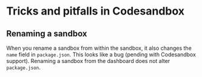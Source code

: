 # Tricks and pitfalls in Codesandbox

## Renaming a sandbox

When you rename a sandbox from within the sandbox, it also changes the `name`
field in `package.json`. This looks like a bug (pending with Codesandbox
support). Renaming a sandbox from the dashboard does not alter `package.json`.
